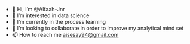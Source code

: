 - 👋 Hi, I’m @Alfaah-Jnr 
- 👀 I’m interested in data science 
- 🌱 I’m currently in the process learning 
- 💞️ I’m looking to collaborate in order to improve my analytical mind set
- 📫 How to reach me ajsesay94@gmail.com

<!---
Alfaah-Jnr/Alfaah-Jnr is a ✨ special ✨ repository because its `README.md` (this file) appears on your GitHub profile.
You can click the Preview link to take a look at your changes.
--->
